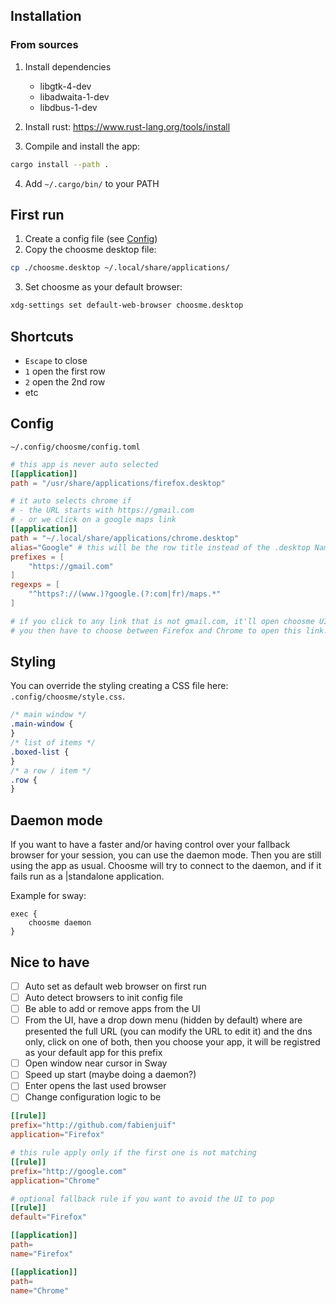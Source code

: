 ## Installation

### From sources

1. Install dependencies

   - libgtk-4-dev
   - libadwaita-1-dev
   - libdbus-1-dev

2. Install rust: https://www.rust-lang.org/tools/install
3. Compile and install the app:

```sh
cargo install --path .
```

4. Add `~/.cargo/bin/` to your PATH

## First run

1. Create a config file (see [Config](#config))
2. Copy the choosme desktop file:

```sh
cp ./choosme.desktop ~/.local/share/applications/
```

3. Set choosme as your default browser:

```sh
xdg-settings set default-web-browser choosme.desktop
```

## Shortcuts

- `Escape` to close
- `1` open the first row
- `2` open the 2nd row
- etc

## Config

`~/.config/choosme/config.toml`

```toml
# this app is never auto selected
[[application]]
path = "/usr/share/applications/firefox.desktop"

# it auto selects chrome if
# - the URL starts with https://gmail.com
# - or we click on a google maps link
[[application]]
path = "~/.local/share/applications/chrome.desktop"
alias="Google" # this will be the row title instead of the .desktop Name
prefixes = [
    "https://gmail.com"
]
regexps = [
    "^https?://(www.)?google.(?:com|fr)/maps.*"
]

# if you click to any link that is not gmail.com, it'll open choosme UI.
# you then have to choose between Firefox and Chrome to open this link.
```

## Styling

You can override the styling creating a CSS file here: `.config/choosme/style.css`.

```css
/* main window */
.main-window {
}
/* list of items */
.boxed-list {
}
/* a row / item */
.row {
}
```

## Daemon mode

If you want to have a faster and/or having control over your fallback browser for your session, you can use the daemon mode.
Then you are still using the app as usual. Choosme will try to connect to the daemon, and if it fails run as a |standalone application.

Example for sway:

```
exec {
    choosme daemon
}
```

## Nice to have

- [ ] Auto set as default web browser on first run
- [ ] Auto detect browsers to init config file
- [ ] Be able to add or remove apps from the UI
- [ ] From the UI, have a drop down menu (hidden by default) where are presented the full URL (you can modify the URL to edit it) and the dns only, click on one of both, then you choose your app, it will be registred as your default app for this prefix
- [ ] Open window near cursor in Sway
- [ ] Speed up start (maybe doing a daemon?)
- [ ] Enter opens the last used browser
- [ ] Change configuration logic to be

```toml
[[rule]]
prefix="http://github.com/fabienjuif"
application="Firefox"

# this rule apply only if the first one is not matching
[[rule]]
prefix="http://google.com"
application="Chrome"

# optional fallback rule if you want to avoid the UI to pop
[[rule]]
default="Firefox"

[[application]]
path=
name="Firefox"

[[application]]
path=
name="Chrome"
```
